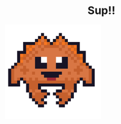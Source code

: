 <h1 align="center"><b>Sup!! </b></h1>

<picture> <img align="center" src="https://github.com/M0ntaisa/M0ntaisa/blob/main/rust.gif?raw=true" width = 250px></picture>


